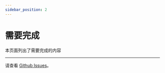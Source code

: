 ```yaml
---
sidebar_position: 2
---
```


# 需要完成

本页面列出了需要完成的内容

***

请查看 [Github Issues](https://github.com/RedStarMC/Wiki/issues)。